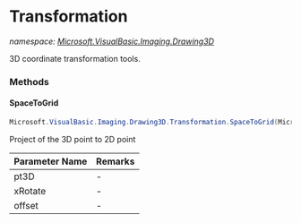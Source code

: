 ﻿# Transformation
_namespace: <a href="#" onClick="load('/docs/Microsoft.VisualBasic.Imaging.Drawing3D/index.md')">Microsoft.VisualBasic.Imaging.Drawing3D</a>_

3D coordinate transformation tools.



### Methods

#### SpaceToGrid
```csharp
Microsoft.VisualBasic.Imaging.Drawing3D.Transformation.SpaceToGrid(Microsoft.VisualBasic.Imaging.Drawing3D.Point3D,System.Double,System.Drawing.Point)
```
Project of the 3D point to 2D point

|Parameter Name|Remarks|
|--------------|-------|
|pt3D|-|
|xRotate|-|
|offset|-|



